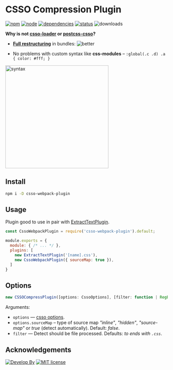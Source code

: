 # CSSO Compression Plugin
[![npm][npm]][npm-url]
[![node][node]][node-url]
[![dependencies](https://img.shields.io/david/zoobestik/csso-webpack-plugin.svg)](https://david-dm.org/zoobestik/csso-webpack-plugin)
[![status](https://travis-ci.org/zoobestik/csso-webpack-plugin.svg)](https://travis-ci.org/zoobestik/csso-webpack-plugin)
![downloads](https://img.shields.io/npm/dm/csso-webpack-plugin.svg)

 **Why is not [csso-loader](https://www.npmjs.com/package/csso-loader) or [postcss-csso](https://github.com/lahmatiy/postcss-csso)?**
 * **[Full restructuring](https://rawgithub.com/zoobestik/csso-webpack-plugin/dev/docs/img/better-full.svg)** in bundles:
 ![better](https://rawgithub.com/zoobestik/csso-webpack-plugin/dev/docs/img/better.svg)
 
 * No problems with custom syntax like **css-modules** – `:global(.c .d) .a { color: #fff; }`
 <img src="https://rawgithub.com/zoobestik/csso-webpack-plugin/dev/docs/img/css-modules.png" width="320" alt="syntax">

## Install
```bash
npm i -D csso-webpack-plugin
```

## Usage
Plugin good to use in pair with [ExtractTextPlugin](https://github.com/webpack-contrib/extract-text-webpack-plugin).
```js
const CssoWebpackPlugin = require('csso-webpack-plugin').default;

module.exports = {
  module: { /* ... */ },
  plugins: [
    new ExtractTextPlugin('[name].css'),
    new CssoWebpackPlugin({ sourceMap: true }),
  ]
}
```

## Options

```js
new CSSOCompressPlugin([options: CssoOptions], [filter: function | RegExp])
```

Arguments:
* `options` — [csso options](https://github.com/css/csso#minifysource-options).
* `options.sourceMap` – type of source map *"inline"*, *"hidden"*, *"source-map"* or *true* (detect automatically). Default: *false*.
* `filter` — Detect should be file processed. Defaults: *to ends with `.css`*.

## Acknowledgements
[![Develop By](https://img.shields.io/badge/develop%20by-zoobestik-blue.svg?style=flat)](https://ru.linkedin.com/in/kbchernenko) [![MIT license](https://img.shields.io/badge/license-MIT-brightgreen.svg)](http://opensource.org/licenses/MIT)

[npm]: https://img.shields.io/npm/v/csso-webpack-plugin.svg
[npm-url]: https://npmjs.com/package/csso-webpack-plugin

[node]: https://img.shields.io/node/v/csso-webpack-plugin.svg
[node-url]: https://nodejs.org

[deps]: https://david-dm.org/zoobestik/csso-webpack-plugin.svg
[deps-url]: https://david-dm.org/zoobestik/csso-webpack-plugin

[tests]: http://img.shields.io/travis/zoobestik/csso-webpack-plugin.svg
[tests-url]: https://travis-ci.org/zoobestik/csso-webpack-plugin

[cover]: https://coveralls.io/repos/github/zoobestik/csso-webpack-plugin/badge.svg
[cover-url]: https://coveralls.io/github/zoobestik/csso-webpack-plugin
